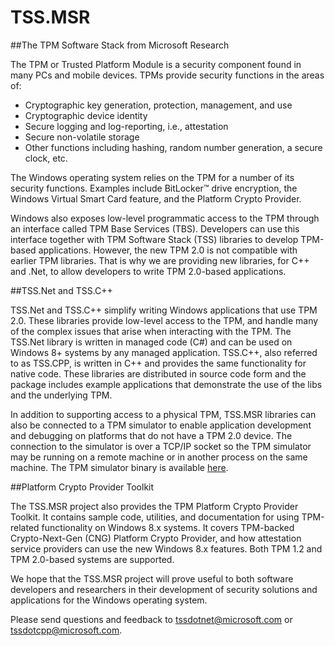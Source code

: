 # TSS.MSR

##The TPM Software Stack from Microsoft Research

The TPM or Trusted Platform Module is a security component found in many PCs and mobile devices. TPMs provide security functions in the areas of:

* Cryptographic key generation, protection, management, and use
* Cryptographic device identity
* Secure logging and log-reporting, i.e., attestation
* Secure non-volatile storage
* Other functions including hashing, random number generation, a secure clock, etc.

The Windows operating system relies on the TPM for a number of its security functions.  Examples include BitLocker™ drive encryption, the Windows Virtual Smart Card feature, and the Platform Crypto Provider.

Windows also exposes low-level programmatic access to the TPM through an interface called TPM Base Services (TBS).  Developers can use this interface together with TPM Software Stack (TSS) libraries to develop TPM-based applications.  However, the new TPM 2.0 is not compatible with earlier TPM libraries.  That is why we are providing new libraries, for C++ and .Net, to allow developers to write TPM 2.0-based applications.

##TSS.Net and TSS.C++

TSS.Net and TSS.C++ simplify writing Windows applications that use TPM 2.0.  These libraries provide low-level access to the TPM, and handle many of the complex issues that arise when interacting with the TPM.  The TSS.Net library is written in managed code (C#) and can be used on Windows 8+ systems by any managed application.  TSS.C++, also referred to as TSS.CPP, is written in C++ and provides the same functionality for native code.  These libraries are distributed in source code form and the package includes example applications that demonstrate the use of the libs and the underlying TPM.

In addition to supporting access to a physical TPM, TSS.MSR libraries can also be connected to a TPM simulator to enable application development and debugging on platforms that do not have a TPM 2.0 device.  The connection to the simulator is over a TCP/IP socket so the TPM simulator may be running on a remote machine or in another process on the same machine.  The TPM simulator binary is available [here](http://research.microsoft.com/en-US/downloads/35116857-e544-4003-8e7b-584182dc6833/default.aspx).

##Platform Crypto Provider Toolkit

The TSS.MSR project also provides the TPM Platform Crypto Provider Toolkit.  It contains sample code, utilities, and documentation for using TPM-related functionality on Windows 8.x systems. It covers TPM-backed Crypto-Next-Gen (CNG) Platform Crypto Provider, and how attestation service providers can use the new Windows 8.x features. Both TPM 1.2 and TPM 2.0-based systems are supported.

We hope that the TSS.MSR project will prove useful to both software developers and researchers in their development of security solutions and applications for the Windows operating system.

Please send questions and feedback to tssdotnet@microsoft.com or tssdotcpp@microsoft.com.
